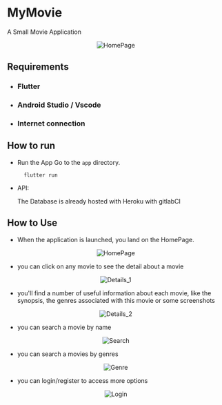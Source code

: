 # MyMovie

A Small Movie Application

<div style="text-align: center;">

![HomePage](./assets/HomePage.png)

</div>

## Requirements
 - ### Flutter
 - ### Android Studio / Vscode
 - ### Internet connection


## How to run

- Run the App
  Go to the `app` directory.
  ```shell
    flutter run
  ```
- API:
 
  The Database is already hosted with Heroku with gitlabCI


## How to Use

- When the application is launched, you land on the HomePage.

<div style="text-align: center;">

![HomePage](./assets/HomePage.png)

</div>

- you can click on any movie to see the detail about a movie

<div style="text-align: center;">

![Details_1](./assets/MovieDetails_1.png)

</div>

- you'll find a number of useful information about each movie, like the synopsis, the genres associated with this movie or some screenshots

<div style="text-align: center;">

![Details_2](./assets/MovieDetails_2.png)

</div>

- you can search a movie by name

<div style="text-align: center;">

![Search](./assets/Search.png)

</div>

- you can search a movies by genres

<div style="text-align: center;">

![Genre](./assets/Genres.png)

</div>

- you can login/register to access more options

<div style="text-align: center;">

![Login](./assets/Login.png)

</div>

